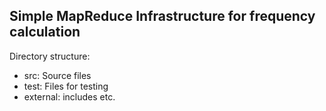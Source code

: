 ## Simple MapReduce Infrastructure for frequency calculation

Directory structure:
* src: Source files
* test: Files for testing
* external: includes etc.

